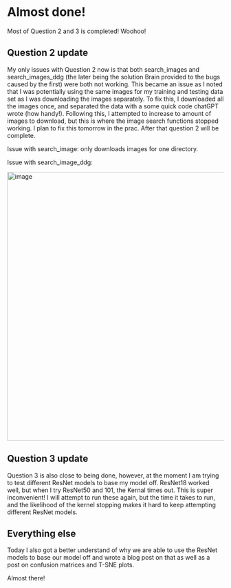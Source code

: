 # Almost done!

Most of Question 2 and 3 is completed! Woohoo!

## Question 2 update

My only issues with Question 2 now is that both search_images and search_images_ddg (the later being the solution Brain provided to the bugs caused by the first) were both not working. This became an issue as I noted that I was potentially using the same images for my training and testing data set as I was downloading the images separately. To fix this, I downloaded all the images once, and separated the data with a some quick code chatGPT wrote (how handy!). Following this, I attempted to increase to amount of images to download, but this is where the image search functions stopped working. I plan to fix this tomorrow in the prac. After that question 2 will be complete. 

Issue with search_image: only downloads images for one directory. 

Issue with search_image_ddg:

<img width="623" alt="image" src="https://github.com/CaitiePhillips/CaitiePhillips.github.io/assets/61171103/42a8e5eb-73b5-4759-beda-cc36164a4962">


## Question 3 update

Question 3 is also close to being done, however, at the moment I am trying to test different ResNet models to base my model off. ResNet18 worked well, but when I try ResNet50 and 101, the Kernal times out. This is super inconvenient! I will attempt to run these again, but the time it takes to run, and the likelihood of the kernel stopping makes it hard to keep attempting different ResNet models. 

## Everything else

Today I also got a better understand of why we are able to use the ResNet models to base our model off and wrote a blog post on that as well as a post on confusion matrices and T-SNE plots. 

Almost there!

